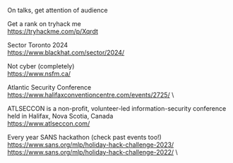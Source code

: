 On talks, get attention of audience

Get a rank on tryhack me \
https://tryhackme.com/p/Xqrdt

Sector Toronto 2024\
https://www.blackhat.com/sector/2024/

Not cyber (completely) \
https://www.nsfm.ca/

Atlantic Security Conference \
https://www.halifaxconventioncentre.com/events/2725/ \

ATLSECCON is a non-profit, volunteer-led information-security conference held in Halifax, Nova Scotia, Canada \
https://www.atlseccon.com/

Every year SANS hackathon (check past events too!)\
https://www.sans.org/mlp/holiday-hack-challenge-2023/ \
https://www.sans.org/mlp/holiday-hack-challenge-2022/ \

